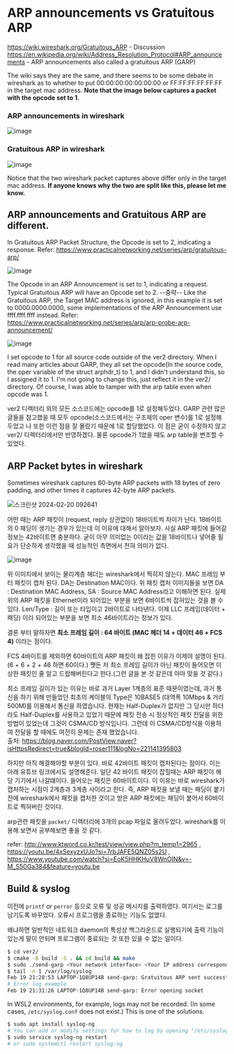# ARP announcements vs Gratuitous ARP
https://wiki.wireshark.org/Gratuitous_ARP - Discussion
https://en.wikipedia.org/wiki/Address_Resolution_Protocol#ARP_announcements - ARP announcements also called a gratuitous ARP (GARP)

The wiki says they are the same, and there seems to be some debate in wireshark as to whether to put 00:00:00:00:00:00:00 or FF:FF:FF:FF:FF:FF in the target mac address.
**Note that the image below captures a packet with the opcode set to 1.**
### ARP announcements in wireshark
![image](https://github.com/cryptogus/Gratuitous-ARP/assets/60291830/dbdd53b0-2c0e-4355-afed-4daef3af638b)
### Gratuitous ARP in wireshark
![image](https://github.com/cryptogus/Gratuitous-ARP/assets/60291830/b85e66ba-1467-4aa4-b16f-d12d7504e7f7)

Notice that the two wireshark packet captures above differ only in the target mac address. **If anyone knows why the two are split like this, please let me know.**

## ARP announcements and Gratuitous ARP are different.
In Gratuitous ARP Packet Structure, the Opcode is set to 2, indicating a response. Refer: https://www.practicalnetworking.net/series/arp/gratuitous-arp/

![image](https://github.com/cryptogus/Gratuitous-ARP/assets/60291830/6f0333b7-12f1-4ecc-9ae8-b9fad76479f9)

The Opcode in an ARP Announcement is set to 1, indicating a request. Typical Gratuitous ARP will have an Opcode set to 2.
--중략--
Like the Gratuitous ARP, the Target MAC address is ignored, in this example it is set to 0000.0000.0000, some implementations of the ARP Announcement use ffff.ffff.ffff instead.
Refer: https://www.practicalnetworking.net/series/arp/arp-probe-arp-announcement/

![image](https://github.com/cryptogus/Gratuitous-ARP/assets/60291830/cfb12980-ab01-4af6-8107-1cf1d636165e)

I set opcode to 1 for all source code outside of the ver2 directory. When I read many articles about GARP, they all set the opcode(In the source code, the oper variable of the struct arphdr_t) to 1, and I didn't understand this, so I assigned it to 1. I'm not going to change this, just reflect it in the ver2/ directory. Of course, I was able to tamper with the arp table even when opcode was 1.

ver2 디렉터리 외의 모든 소스코드에는 opcode를 1로 설정해두었다. GARP 관련 많은 글들을 참고했을 때 모두 opcode(소스코드에서는 구조체의 oper 변수)를 1로 설정해두었고 나 또한 이런 점을 잘 몰랐기 때문에 1로 할당했었다. 이 점은 굳이 수정하지 않고 ver2/ 디렉터리에서만 반영하겠다. 물론 opcode가 1었을 때도 arp table을 변조할 수 있었다.
## ARP Packet bytes in wireshark
Sometimes wireshark captures 60-byte ARP packets with 18 bytes of zero padding, and other times it captures 42-byte ARP packets.

![스크린샷 2024-02-20 092641](https://github.com/cryptogus/Gratuitous-ARP/assets/60291830/390828ed-4dff-4f3a-8d04-41a7e2cab91b)

어떤 때는 ARP 패킷이 (request, reply 상관없이) 18바이트씩 차이가 난다. 18바이트의 0 패딩이 생기는 경우가 있는데 이 이유에 대해서 알아보자. 사실 ARP 패킷에 들어갈 정보는 42바이트면 충분하다. 굳이 아무 의미없는 0이라는 값을 18바이트나 넣어줄 필요가 단순하게 생각했을 때 성능적인 측면에서 전혀 의미가 없다.


![image](https://github.com/cryptogus/Gratuitous-ARP/assets/60291830/630e7f58-90e1-4ec5-a214-feed0c9f805f)

위 이미지에서 보이는 물리계층 헤더는 wireshark에서 찍히지 않는다. MAC 프레임 부터 패킷이 캡처 된다. DA는 Destination MAC이다. 위 패킷 캡처 이미지들을 보면  DA : Destination MAC Address, SA : Source MAC Address라고 이해하면 된다. 실제 위의 ARP 패킷을 Ethernet이라 되어있는 부분을 보면 6바이트씩 잡혀있는 것을 볼 수있다. Len/Type : 길이 또는 타입이고 2바이트로 나타낸다. 이제 LLC 프레임(데이터 + 패딩) 이라 되어있는 부분을 보면 최소 46바이트라는 정보가 있다.

결론 부터 말하자면 **최소 프레임 길이 : 64 바이트 (MAC 헤더 14 + 데이터 46 + FCS 4)** 이라는 점이다.

FCS 4바이트를 제외하면 60바이트의 ARP 패킷이 왜 잡힌 이유가 이제야 설명이 된다. (6 + 6 + 2 + 46 하면 60이다.)
쨋든 저 최소 프레임 길이가 아닌 패킷이 들어오면 이상한 패킷인 줄 알고 드랍해버린다고 한다.(그런 글을 본 것 같은데 아마 맞을 것 같다.)

최소 프레임 길이가 있는 이유는 바로 과거 Layer 1계층의 표준 때문이였는데, 과거 통신을 하기 위해 만들었던 최초의 케이블의 Type은 10BASE5 (대역폭 10Mbps & 거리 500M)를 이용해서 통신을 하였습니다. 현재는 Half-Duplex가 없지만 그 당시만 하더라도 Half-Duplex를 사용하고 있었기 때문에 패킷 전송 시 정상적인 패킷 전달을 위한 방법이 있었는데 그것이 CSMA/CD 방식입니다. 그런데 이 CSMA/CD방식을 이용하여 전달을 할 때에도 여전히 문제는 존재 했었습니다.  
출처: https://blog.naver.com/PostView.naver?isHttpsRedirect=true&blogId=roser111&logNo=221141395803

하지만 아직 해결해야할 부분이 있다. 바로 42바이트 패킷이 캡처된다는 점이다. 이는 아래 유튜브 링크에서도 설명해준다. 일단 42 바이트 패킷이 잡힐때는 ARP 패킷이 해당 기기에서 나갈떄이다. 들어오는 패킷은 60바이트이다.
이 이유는 바로 wireshark가 캡처하는 시점이 2계층과 3계층 사이라고 한다. 즉, ARP 패킷을 보낼 때는 패딩이 붙기 전에 wireshark에서 패킷을 캡처한 것이고 받은 ARP 패킷에는 패딩이 붙어서 60바이트로 찍혀버린 것이다.

arp관련 패킷을 `packet/` 디렉터리에 3개의 pcap 파일로 올려두었다. wireshark를 이용해 보면서 공부해보면 좋을 것 같다.

refer: http://www.ktword.co.kr/test/view/view.php?m_temp1=2965 , https://youtu.be/4xSexyzxUJo?si=7rbJAFE5QNZ05s2U , https://www.youtube.com/watch?si=EoK5HHKHuV8WnOIN&v=-M_S50Ga384&feature=youtu.be

## Build & syslog
이전에 `printf` or `perror` 등으로 오류 및 성공 메시지를 출력하였다. 여기서는 로그를 남기도록 바꾸었다. 오류시 프로그램을 종료하는 기능도 없앴다.

왜냐하면 일반적인 네트워크 daemon의 특성상 백그라운드로 실행되기에 출력 기능이 있는게 말이 안되며 프로그램이 종료되는 것 또한 있을 수 없는 일이다.

```bash
$ cd ver2/
$ cmake -B build -S . && cd build && make
$ sudo ./send-garp <Your network interface> <Your IP address corresponding to the network interface>
$ tail -n 1 /var/log/syslog
Feb 19 21:28:53 LAPTOP-1Q8UP14B send-garp: Gratuitous ARP sent successfully.
# Error log example
Feb 19 21:31:26 LAPTOP-1Q8UP14B send-garp: Error opening socket
```
In WSL2 environments, for example, logs may not be recorded. (In some cases, `/etc/syslog.conf` does not exist.)
This is one of the solutions.
```bash
$ sudo apt install syslog-ng
# You can add or modify settings for how to log by opening "/etc/syslog-ng/syslog-ng.conf"
$ sudo service syslog-ng restart
# or sudo systemctl restart syslog-ng
```
